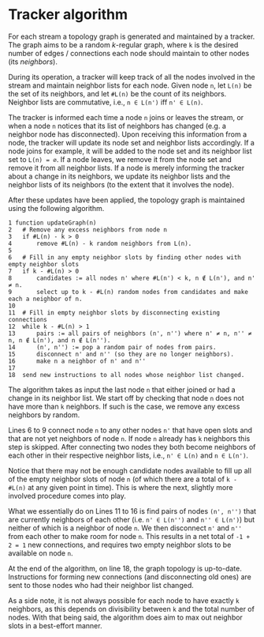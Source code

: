 # Tracker algorithm

For each stream a topology graph is generated and maintained by a tracker.
The graph aims to be a random _k_-regular graph, where `k` is the desired number
of edges / connections each node should maintain to other nodes (its
_neighbors_).

During its operation, a tracker will keep track of all the nodes involved in the
stream and maintain neighbor lists for each node. Given node `n`, let `L(n)` be
the set of its neighbors, and let `#L(n)` be the count of its neighbors.
Neighbor lists are commutative, i.e., `n ∈ L(n')` iff `n' ∈ L(n)`.

The tracker is informed each time a node `n` joins or leaves the stream, or
when a node `n` notices that its list of neighbors has changed (e.g. a neighbor
node has disconnected). Upon receiving this information from a node, the
tracker will update its node set and neighbor lists accordingly. If a node
joins for example, it will be added to the node set and its neighbor list set
to `L(n) = ∅`. If a node leaves, we remove it from the node set and remove it
from all neighbor lists. If a node is merely informing the tracker about a
change in its neighbors, we update its neighbor lists and the neighbor lists
of its neighbors (to the extent that it involves the node).

After these updates have been applied, the topology graph is maintained using
the following algorithm.

```
1 function updateGraph(n)
2   # Remove any excess neighbors from node n
3   if #L(n) - k > 0
4       remove #L(n) - k random neighbors from L(n).
5
6   # Fill in any empty neighbor slots by finding other nodes with empty neighbor slots
7   if k - #L(n) > 0
8       candidates := all nodes n' where #L(n') < k, n ∉ L(n'), and n' ≠ n.
9       select up to k - #L(n) random nodes from candidates and make each a neighbor of n.
10
11  # Fill in empty neighbor slots by disconnecting existing connections
12  while k - #L(n) > 1
13      pairs := all pairs of neighbors (n', n'') where n' ≠ n, n'' ≠ n, n ∉ L(n'), and n ∉ L(n'').
14      (n', n'') := pop a random pair of nodes from pairs.
15      disconnect n' and n'' (so they are no longer neighbors).
16      make n a neighbor of n' and n''
17
18  send new instructions to all nodes whose neighbor list changed.
```

The algorithm takes as input the last node `n` that either joined or had a
change in its neighbor list. We start off by checking that node `n` does not
have more than `k` neighbors. If such is the case, we remove any excess
neighbors by random.

Lines 6 to 9 connect node `n` to any other nodes `n'` that have open slots and
that are not yet neighbors of node `n`. If node `n` already has `k`
neighbors this step is skipped. After connecting two nodes they both become
neighbors of each other in their respective neighbor lists, i.e., `n' ∈ L(n)`
and `n ∈ L(n')`.

Notice that there may not be enough candidate nodes available to fill up all
of the empty neighbor slots of node `n` (of which there are a total of
`k - #L(n)` at any given point in time). This is where the next, slightly
more involved procedure comes into play.

What we essentially do on Lines 11 to 16 is find pairs of nodes `(n', n'')`
that are currently neighbors of each other (i.e. `n' ∈ L(n'')` and
`n'' ∈ L(n')`) but neither of which is a neighbor of node `n`. We then
disconnect `n'` and `n''` from each other to make room for node `n`. This
results in a net total of `-1 + 2 = 1` new connections, and requires two
empty neighbor slots to be available on node `n`.

At the end of the algorithm, on line 18, the graph topology is up-to-date.
Instructions for forming new connections (and disconnecting old ones) are
sent to those nodes who had their neighbor list changed.

As a side note, it is not always possible for each node to have exactly `k`
neighbors, as this depends on divisibility between `k` and the total number of
nodes. With that being said, the algorithm does aim to max out neighbor slots
in a best-effort manner.
